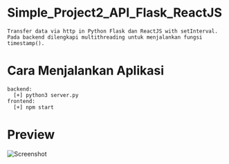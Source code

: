 # Simple_Project2_API_Flask_ReactJS
```
Transfer data via http in Python Flask dan ReactJS with setInterval. 
Pada backend dilengkapi multithreading untuk menjalankan fungsi timestamp().  
```
# Cara Menjalankan Aplikasi 
```
backend:
  [+] python3 server.py
frontend:
  [+] npm start
```
# Preview
![Screenshot]()

